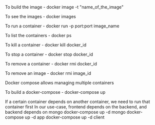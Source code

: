 To build the image - 
docker image -t "name_of_the_image"

To see the images - 
docker images

To run a container - 
docker run -p port:port image_name

To list the containers - 
docker ps

To kill a container - 
docker kill docker_id

To stop a container - 
docker stop docker_id

To remove a container - 
docker rmi docker_id

To remove an image - 
docker rmi image_id


Docker compose allows managing multiple containers

To build a docker-compose - 
docker-compose up

If a certain container depends on another container, we need to run that container first
In our use-case, frontend depends on the backend, and backend depends on mongo
docker-compose up -d mongo
docker-compose up -d app
docker-compose up -d client
